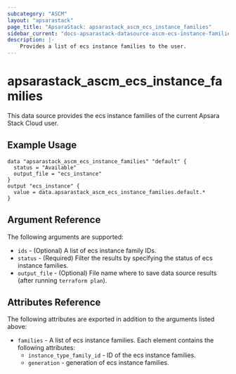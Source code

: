 ```yaml
---
subcategory: "ASCM"
layout: "apsarastack"
page_title: "ApsaraStack: apsarastack_ascm_ecs_instance_families"
sidebar_current: "docs-apsarastack-datasource-ascm-ecs-instance-families"
description: |-
    Provides a list of ecs instance families to the user.
---
```


# apsarastack\_ascm_ecs_instance_families

This data source provides the ecs instance families of the current Apsara Stack Cloud user.

## Example Usage

```
data "apsarastack_ascm_ecs_instance_families" "default" {
  status = "Available"
  output_file = "ecs_instance"
}
output "ecs_instance" {
  value = data.apsarastack_ascm_ecs_instance_families.default.*
}
```

## Argument Reference

The following arguments are supported:

* `ids` - (Optional) A list of ecs instance family IDs.
* `status` - (Required) Filter the results by specifying the status of ecs instance families.
* `output_file` - (Optional) File name where to save data source results (after running `terraform plan`).

## Attributes Reference

The following attributes are exported in addition to the arguments listed above:

* `families` - A list of ecs instance families. Each element contains the following attributes:
    * `instance_type_family_id` - ID of the ecs instance families.
    * `generation` - generation of ecs instance families.

